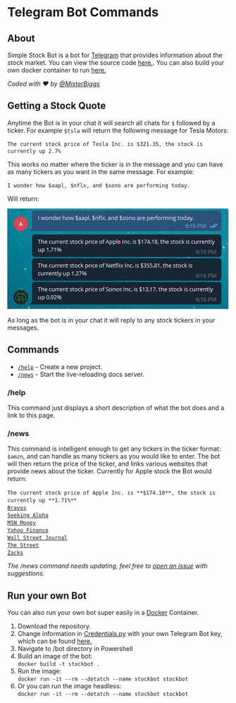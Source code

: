 # Telegram Bot Commands

## About

Simple Stock Bot is a bot for [Telegram](https://telegram.org/) that provides information about the stock market. You can view the source code [here.](https://gitlab.com/MisterBiggs/simple-telegram-bot). You can also build your own docker container to run [here.](#Build)

*Coded with ❤ by [@MisterBiggs](https://gitlab.com/MisterBiggs)*

## Getting a Stock Quote

Anytime the Bot is in your chat it will search all chats for `$` followed by a ticker. For example `$tsla` will return the following message for Tesla Motors:

```
The current stock price of Tesla Inc. is $321.35, the stock is currently up 2.7%
```

This works no matter where the ticker is in the message and you can have as many tickers as you want in the same message. For example:

```
I wonder how $aapl, $nflx, and $sono are performing today.
```

Will return:

![Conversation With Simple Telegram Bot](img\telegramBotTickerReply.png)

As long as the bot is in your chat it will reply to any stock tickers in your messages.

## Commands

* [`/help`](#/help) - Create a new project.
* [`/news`](#/news) - Start the live-reloading docs server.

### /help

This command just displays a short description of what the bot does and a link to this page.

### /news

This command is intelligent enough to get any tickers in the ticker format: `$amzn`, and can handle as many tickers as you would like to enter. The bot will then return the price of the ticker, and links various websites that provide news about the ticker. Currently for Apple stock the Bot would return:


`The current stock price of Apple Inc. is **$174.18**, the stock is currently up **1.71%**`  
[`Bravos`](https://bravos.co/AAPL)  
[`Seeking Alpha`](https://seekingalpha.com/symbol/AAPL)  
[`MSN Money`](https://www.msn.com/en-us/money/stockdetails?symbol=AAPL)  
[`Yahoo Finance`](https://finance.yahoo.com/quote/AAPL)  
[`Wall Street Journal`](https://quotes.wsj.com/AAPL)  
[`The Street`](https://www.thestreet.com/quote/AAPL.html)  
[`Zacks`](https://www.zacks.com/stock/quote/AAPL)  

*The /news command needs updating, feel free to [open an issue](https://gitlab.com/MisterBiggs/simple-telegram-bot/issues) with suggestions.*

## Run your own Bot

You can also run your own bot super easily in a [Docker](https://hub.docker.com/) Container.

1. Download the repository.
2. Change information in [Credentials.py]() with your own Telegram Bot key, which can be found [here.]()
3. Navigate to /bot directory in Powershell
4. Build an image of the bot:   
    `docker build -t stockbot .`
5. Run the image:  
    `docker run -it --rm --detatch --name stockbot stockbot`
6. Or you can run the image headless:  
    `docker run -it --rm --detatch --name stockbot stockbot`